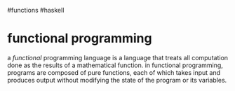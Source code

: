 #functions #haskell 
# functional programming
a *functional* programming language is a language that treats all computation done as the results of a mathematical function.
in functional programming, programs are composed of pure functions, each of which takes input and produces output without modifying the state of the program or its variables.